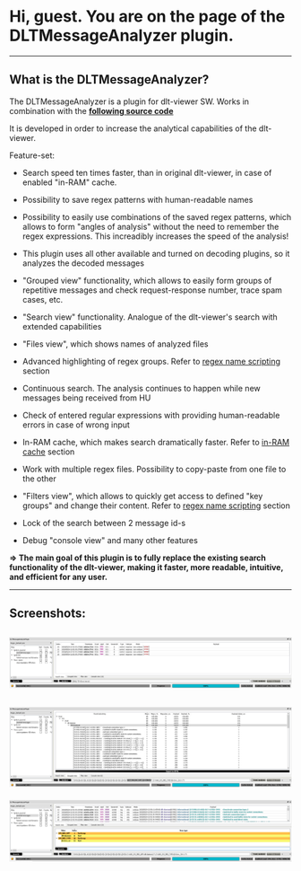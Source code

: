 # Hi, guest. You are on the page of the DLTMessageAnalyzer plugin.

----
## What is the DLTMessageAnalyzer?

The DLTMessageAnalyzer is a plugin for dlt-viewer SW. Works in combination with the **[following source code](https://github.com/GENIVI/dlt-viewer)**

It is developed in order to increase the analytical capabilities of the dlt-viewer.

Feature-set:

- Search speed ten times faster, than in original dlt-viewer, in case of enabled "in-RAM" cache.
- Possibility to save regex patterns with human-readable names
- Possibility to easily use combinations of the saved regex patterns, which allows to form "angles of analysis" without the need to remember the regex expressions.
This increadibly increases the speed of the analysis!
- This plugin uses all other available and turned on decoding plugins, so it analyzes the decoded messages
- "Grouped view" functionality, which allows to easily form groups of repetitive messages and check request-response number, trace spam cases, etc.
- "Search view" functionality. Analogue of the dlt-viewer's search with extended capabilities
- "Files view", which shows names of analyzed files
- Advanced highlighting of regex groups. Refer to [regex name scripting](./md/regex_name_scripting/regex_name_scripting.md) section
- Continuous search. The analysis continues to happen while new messages being received from HU 
- Check of entered regular expressions with providing human-readable errors in case of wrong input
- In-RAM cache, which makes search dramatically faster. Refer to [in-RAM cache](./md/in_ram_cache/in_ram_cache.md) section
- Work with multiple regex files. Possibility to copy-paste from one file to the other
- "Filters view", which allows to quickly get access to defined "key groups" and change their content. Refer to [regex name scripting](./md/regex_name_scripting/regex_name_scripting.md) section

- Lock of the search between 2 message id-s
- Debug "console view"
and many other features

**=> The main goal of this plugin is to fully replace the existing search functionality of the dlt-viewer, making it faster, more readable, intuitive, and efficient for any user.**

----

## Screenshots:

![Screenshot of DLTMessageAnalyzer plugin - Search view](./md/DLTMessageAnalyzer_screenshot_SearchView.png)
----
![Screenshot of DLTMessageAnalyzer plugin - Grouped view](./md/DLTMessageAnalyzer_screenshot_GroupedView.png)
----
![Screenshot of DLTMessageAnalyzer plugin - Filters view](./md/DLTMessageAnalyzer_screenshot_FilterView.png)